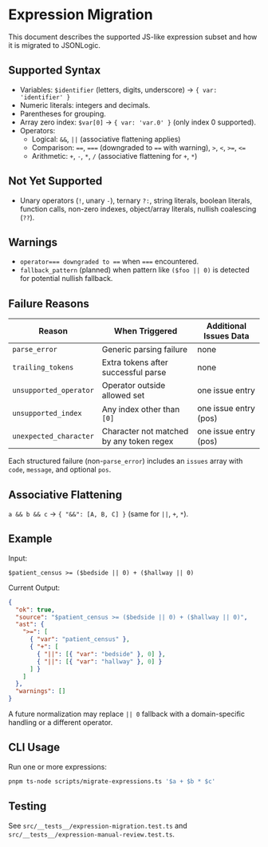 # Expression Migration

This document describes the supported JS-like expression subset and how it is migrated to JSONLogic.

## Supported Syntax
- Variables: `$identifier` (letters, digits, underscore) -> `{ var: 'identifier' }`
- Numeric literals: integers and decimals.
- Parentheses for grouping.
- Array zero index: `$var[0]` -> `{ var: 'var.0' }` (only index 0 supported).
- Operators:
  - Logical: `&&`, `||` (associative flattening applies)
  - Comparison: `==`, `===` (downgraded to `==` with warning), `>`, `<`, `>=`, `<=`
  - Arithmetic: `+`, `-`, `*`, `/` (associative flattening for `+`, `*`)

## Not Yet Supported
- Unary operators (`!`, unary `-`), ternary `?:`, string literals, boolean literals, function calls, non-zero indexes, object/array literals, nullish coalescing (`??`).

## Warnings
- `operator=== downgraded to ==` when `===` encountered.
- `fallback_pattern` (planned) when pattern like `($foo || 0)` is detected for potential nullish fallback.

## Failure Reasons
| Reason | When Triggered | Additional Issues Data |
|--------|-----------------|------------------------|
| `parse_error` | Generic parsing failure | none |
| `trailing_tokens` | Extra tokens after successful parse | none |
| `unsupported_operator` | Operator outside allowed set | one issue entry |
| `unsupported_index` | Any index other than `[0]` | one issue entry (pos) |
| `unexpected_character` | Character not matched by any token regex | one issue entry (pos) |

Each structured failure (non-`parse_error`) includes an `issues` array with `code`, `message`, and optional `pos`.

## Associative Flattening
`a && b && c` -> `{ "&&": [A, B, C] }` (same for `||`, `+`, `*`).

## Example
Input:
```
$patient_census >= ($bedside || 0) + ($hallway || 0)
```
Current Output:
```json
{
  "ok": true,
  "source": "$patient_census >= ($bedside || 0) + ($hallway || 0)",
  "ast": {
    ">=": [
      { "var": "patient_census" },
      { "+": [
        { "||": [{ "var": "bedside" }, 0] },
        { "||": [{ "var": "hallway" }, 0] }
      ] }
    ]
  },
  "warnings": []
}
```

A future normalization may replace `|| 0` fallback with a domain-specific handling or a different operator.

## CLI Usage
Run one or more expressions:
```bash
pnpm ts-node scripts/migrate-expressions.ts '$a + $b * $c'
```

## Testing
See `src/__tests__/expression-migration.test.ts` and `src/__tests__/expression-manual-review.test.ts`.
